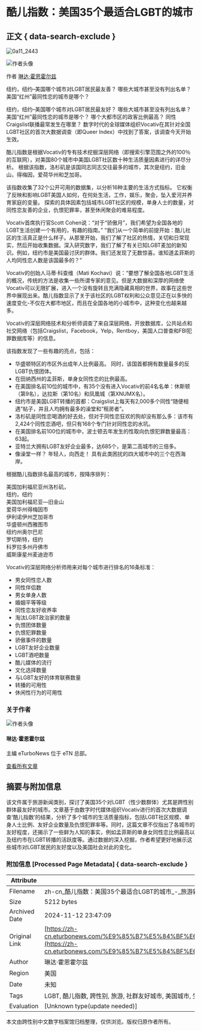 # 酷儿指数：美国35个最适合LGBT的城市

## 正文 { data-search-exclude }


![0a11_2443](https://eturbonews.com/wp-content/uploads/2017/03/0a11_2443.jpg)

![作者头像](https://eturbonews.com/wp-content/uploads/2024/01/PROFILE-PIC-100x100.jpg)

作者 [琳达·霍恩霍尔兹](https://zh-cn.eturbonews.com/%E4%BD%9C%E8%80%85/%E6%9E%97%E8%BE%BE%E9%9C%8C%E6%81%A9%E9%9C%8C%E5%B0%94%E8%8C%A8/)

纽约，纽约–美国哪个城市对LGBT居民最友善？ 哪些大城市甚至没有列出名单？ 美国“红州”最同性恋的城市是哪个？

纽约，纽约–美国哪个城市对LGBT居民最友好？ 哪些大城市甚至没有列出名单？ 美国“红州”最同性恋的城市是哪个？ 哪个大都市区的政客比例最高？ 同性Craigslist联播最常发生在哪里？ 数字时代的全球媒体组织Vocativ在其针对全国LGBT社区的首次大数据调查（即Queer Index）中找到了答案，该调查今天开始生效。

酷儿指数是根据Vocativ的专有技术挖掘深层网络（即搜索引擎范围之外的100％的互联网），对美国80个城市中美国LGBT社区数十种生活质量因素进行的详尽分析。 根据该指数，洛杉矶是该国同志同志交往最多的城市，其次是纽约，旧金山，得梅因，爱荷华州和芝加哥。

该指数收集了32个公开可用的数据集，以分析16种主要的生活方式指标。 它权衡了反映和影响LGBT美国人如何，在何处生活，工作，娱乐，聚会，坠入爱河并养育家庭的变量。 探索的具体因素包括城市LGBT社区的规模，单身人士的数量，对同性恋友善的企业，仇恨犯罪率，甚至休闲聚会的难易程度。

Vocativ首席执行官Scott Cohen说：“对于“骄傲月”，我们希望为全国各地的LGBT生活创建一个有用的，有趣的指南。” “我们从一个简单的前提开始：酷儿社区的生活真正是什么样子。从那里开始，我们了解了社区的热情，关切和日常现实，然后开始收集数据。深入研究数字，我们了解了有关已知LGBT麦加的新知识。例如，纽约市是美国最讨厌的群体。我们还发现了无数惊喜。谁知道孟菲斯的人均同性恋人数是该国最多的？”

Vocativ的创始人马蒂·科查维（Mati Kochavi）说：“要想了解全国各地LGBT生活的概况，传统的方法是收集一些所谓专家的意见。但是大数据和深厚的网络使Vocativ可以无限扩展，进入一个没有旋转且充满隐藏真相的世界，故事在这些世界中展现出来。酷儿指数显示了关于该社区的LGBT权利和公众意见正在以多快的速度变化-不仅在大都市地区，而且在全国各地的小城市中，这种变化也越来越多。

Vocativ的深层网络技术和分析师调查了来自深层网络，开放数据库，公共站点和社交网络（包括Craigslist，Facebook，Yelp，Rentboy，美国人口普查和FBI犯罪数据库等）的信息。

该指数发现了一些有趣的亮点，包括：

- 华盛顿特区的市区外出成年人比例最高。 同时，该国首都拥有数量最多的反LGBT仇恨团体。
- 在田纳西州的孟菲斯，单身女同性恋的比例最高。
- 在美国排名前10位的城市中，有35个没有进入Vocativ的前4名名单：休斯顿（第9名），达拉斯（第10名）和凤凰城（第XNUMX名）。
- 纽约市是美国LGBT转播的首都：Craigslist上每天有2,000多个同性“随便相遇”帖子，并且人均拥有最多的澡堂和“租房者”。
- 洛杉矶是同性恋喝酒的好去处，但对于同性恋狂欢的狗却没有那么多：该市有2,424个同性恋酒吧，但只有168个专门针对同性恋的水坑。
- 在美国排名前100位的城市中，波士顿去年发生的性取向仇恨犯罪数量最高：63起。
- 亚特兰大拥有LGBT友好企业最多，达685个，是第二高城市的三倍多。
- 像澡堂一样？ 年轻人，向西走！ 具有此类困扰的四大城市中的三个在西海岸。

根据酷儿指数排名最高的城市，按降序排列：

美国加利福尼亚州洛杉矶，  
纽约，纽约  
美国加利福尼亚—旧金山  
爱荷华州得梅因市  
伊利诺伊州芝加哥市  
华盛顿州西雅图市  
纽约州奥尔巴尼  
罗切斯特，纽约  
科罗拉多州丹佛市  
威斯康星州麦迪逊市  

Vocativ的深层网络分析师用来对每个城市进行排名的16条标准：

- 男女同性恋人数  
- 同性伴侣数  
- 男女单身人数  
- 婚姻平等等级  
- 同性恋友好收养率  
- 淘汰LGBT政治家的数量  
- 仇恨团体数量  
- 仇恨犯罪数量  
- 骄傲事件的数量  
- LGBT友好企业数量  
- LGBT酒吧数量  
- 酷儿媒体的流行  
- 文化选择数量  
- 与LGBT友好的体育联赛数量  
- 转播的可用性  
- 休闲性行为的可用性  

### 关于作者

![作者头像](https://eturbonews.com/wp-content/uploads/2024/01/PROFILE-PIC-150x150.jpg)

#### 琳达·霍恩霍尔兹

主编 eTurboNews 位于 eTN 总部。

[查看所有文章](https://zh-cn.eturbonews.com/%E4%BD%9C%E8%80%85/%E6%9E%97%E8%BE%BE%E9%9C%8C%E6%81%A9%E9%9C%8C%E5%B0%94%E8%8C%A8/)

## 摘要与附加信息

<!-- tcd_abstract -->
该文件属于旅游新闻类别，探讨了美国35个对LGBT（性少数群体）尤其是跨性别群体最友好的城市。文章基于由数字时代媒体组织Vocativ进行的首次大数据调查‘酷儿指数’的结果，分析了多个城市的生活质量指标，包括LGBT社区规模、单身人士比例、友好企业数量及仇恨犯罪率等。同时，这篇文章不仅指出了各城市的友好程度，还揭示了一些鲜为人知的事实，例如孟菲斯的单身女同性恋比例最高以及纽约市在LGBT转播的活跃度等。通过数据的深入挖掘，作者希望更好地展示这些城市对LGBT居民的友好度以及美国社会对此的变化。
<!-- tcd_abstract_end -->

### 附加信息 [Processed Page Metadata] { data-search-exclude }

| Attribute       | Value                                  |
|-----------------|----------------------------------------|
| Filename        | zh-cn_酷儿指数：美国35个最适合LGBT的城市_-_旅游新闻.md                             |
| Size            | 5212 bytes                           |
| Archived Date   | 2024-11-12 23:47:09                             |
| Original Link   | [https://zh-cn.eturbonews.com/%E9%85%B7%E5%84%BF%E6%8C%87%E6%95%B035%E6%9C%80lgbt%E5%8F%8B%E5%A5%BD%E7%9A%84%E7%BE%8E%E5%9B%BD%E5%9F%8E%E5%B8%82/](https://zh-cn.eturbonews.com/%E9%85%B7%E5%84%BF%E6%8C%87%E6%95%B035%E6%9C%80lgbt%E5%8F%8B%E5%A5%BD%E7%9A%84%E7%BE%8E%E5%9B%BD%E5%9F%8E%E5%B8%82/)                       |
| Author          | 琳达·霍恩霍尔兹                               |
| Region          | 美国                               |
| Date            | 未知                                 |
| Tags            | LGBT, 酷儿指数, 跨性别, 旅游, 社群友好城市, 美国城市, 生存环境, 法律政策                                 |
| Evaluation            | [Unknown type(update needed)]                                 |
<!-- tcd_table_end -->

本文由跨性别中文数字档案馆归档整理，仅供浏览。版权归原作者所有。
